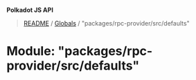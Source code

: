 **Polkadot JS API**

> [README](../README.md) / [Globals](../globals.md) / "packages/rpc-provider/src/defaults"

# Module: "packages/rpc-provider/src/defaults"
